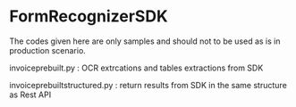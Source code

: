 # FormRecognizerSDK

The codes given here are only samples and should not to be used as is in production scenario.

invoiceprebuilt.py : OCR extrcations and tables extractions from SDK

invoiceprebuiltstructured.py : return results from SDK in the same structure as Rest API

